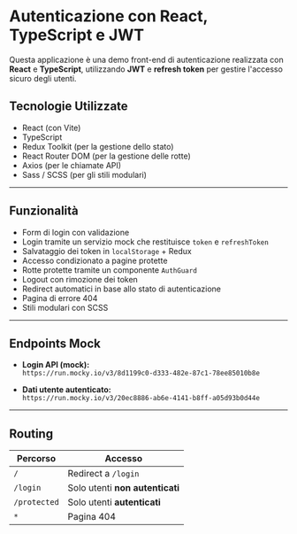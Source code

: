 # Autenticazione con React, TypeScript e JWT

Questa applicazione è una demo front-end di autenticazione realizzata con **React** e **TypeScript**, utilizzando **JWT** e **refresh token** per gestire l'accesso sicuro degli utenti.

## Tecnologie Utilizzate

-  React (con Vite)
-  TypeScript
-  Redux Toolkit (per la gestione dello stato)
-  React Router DOM (per la gestione delle rotte)
-  Axios (per le chiamate API)
-  Sass / SCSS (per gli stili modulari)

---

## Funzionalità

- Form di login con validazione
- Login tramite un servizio mock che restituisce `token` e `refreshToken`
- Salvataggio dei token in `localStorage` + Redux
- Accesso condizionato a pagine protette
- Rotte protette tramite un componente `AuthGuard`
- Logout con rimozione dei token
- Redirect automatici in base allo stato di autenticazione
- Pagina di errore 404
- Stili modulari con SCSS

---

## Endpoints Mock

- **Login API (mock):**  
  `https://run.mocky.io/v3/8d1199c0-d333-482e-87c1-78ee85010b8e`

- **Dati utente autenticato:**  
  `https://run.mocky.io/v3/20ec8886-ab6e-4141-b8ff-a05d93b0d44e`

---

## Routing

| Percorso       | Accesso                        |
|----------------|--------------------------------|
| `/`            | Redirect a `/login`            |
| `/login`       | Solo utenti **non autenticati** |
| `/protected`   | Solo utenti **autenticati**     |
| `*`            | Pagina 404                     |
